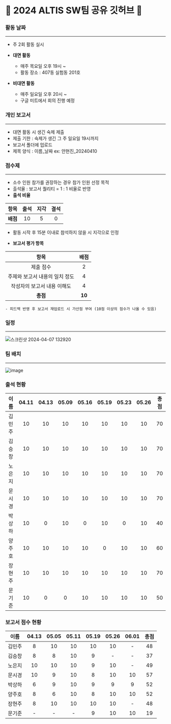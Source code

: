 # 🚀 2024 ALTIS SW팀 공유 깃허브 🚀

### 활동 날짜
---
- 주 2회 활동 실시
- **대면 활동**
    - 매주 목요일 오후 19시 ~
    - 활동 장소 : 407동 실험동 201호
      
- **비대면 활동**
    - 매주 일요일 오후 20시 ~
    - 구글 미트에서 회의 진행 예정

### 개인 보고서
---
- 대면 활동 시 생긴 숙제 제출
- 제출 기한 : 숙제가 생긴 그 주 일요일 19시까지
- 보고서 폴더에 업로드
- 제목 양식 : 이름_날짜    ex: 안현진_20240410

### 점수제
---
- 소수 인원 참가를 권장하는 경우 참가 인원 선정 목적
- 출석율 : 보고서 퀄리티 = 1 : 1 비율로 반영
- **출석 비율**

|항목|출석|지각|결석|
|:----:|:----:|:----:|:----:|
|**배점**|10|5|0|

  - 활동 시작 후 15분 이내로 참석하지 않을 시 지각으로 인정
  
- **보고서 평가 항목**

| 항목 | 배점 |
|:------:|:-------:|
|제출 점수|2|
|주제와 보고서 내용의 일치 정도|4|
|작성자의 보고서 내용 이해도|4|
|**총점**|**10**|
    - 피드백 반영 후 보고서 재업로드 시 가산점 부여 (10점 이상의 점수가 나올 수 있음)
 
### 일정
---
![스크린샷 2024-04-07 132920](https://github.com/anhyunjinn/2024_ALTIS_SW/assets/101036684/caf71d80-b6c8-42b2-ab47-6ff48236afc5)

### 팀 배치
---
![image](https://github.com/anhyunjinn/2024_ALTIS_SW/assets/101036684/1cd9b610-744b-46b4-b307-86e9c3bc66fc)

### 출석 현황
|이름|04.11|04.13|05.09|05.16|05.19|05.23|05.26|총점|
|:----:|:----:|:----:|:----:|:----:|:----:|:----:|:----:|:---:|
|김민주|10|10|10|10|10|10|10|70|
|김승창|10|10|10|10|10|10|10|70|
|노은지|10|10|10|10|10|10|10|70|
|문시경|10|10|10|10|10|10|10|70|
|박상하|10|0|10|0|10|0|10|40|
|양주호|10|10|10|10|0|10|10|60|
|장현주|10|10|10|10|10|10|10|70|
|문기준|10|0|0|10|10|10|10|50|

### 보고서 점수 현황
|이름|04.13|05.05|05.11|05.19|05.26|06.01|총점|
|:----:|:----:|:----:|:----:|:----:|:----:|:----:|:----:|
|김민주|8|10|10|10|10|-|48|
|김승창|8|8|10|9|-|-|37|
|노은지|10|10|10|9|10|-|49|
|문시경|10|9|10|8|10|10|57|
|박상하|6|9|10|9|9|9|52|
|양주호|8|6|10|8|10|10|52|
|장현주|8|10|10|10|10|-|48|
|문기준|-|-|-|9|10|10|19|

